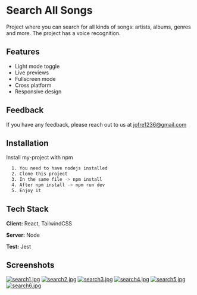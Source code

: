 
# Search All Songs

Project where you can search for all kinds of songs: artists, albums, genres and more.
The project has a voice recognition.



## Features

- Light mode toggle
- Live previews
- Fullscreen mode
- Cross platform
- Responsive design


## Feedback

If you have any feedback, please reach out to us at jofre1236@gmail.com


## Installation

Install my-project with npm

```bash
  1. You need to have nodejs installed
  2. Clone this project
  3. In the same file -> npm install
  4. After npm install -> npm run dev
  5. Enjoy it
```
    
## Tech Stack

**Client:** React, TailwindCSS

**Server:** Node

**Test:** Jest


## Screenshots
[![search1.jpg](https://i.postimg.cc/TP0MCpKN/search1.jpg)](https://postimg.cc/v14Nm8L5)
[![search2.jpg](https://i.postimg.cc/Z5rhvf4S/search2.jpg)](https://postimg.cc/RWVYjLWs)
[![search3.jpg](https://i.postimg.cc/G2p0NdYL/search3.jpg)](https://postimg.cc/LqG0gdNw)
[![search4.jpg](https://i.postimg.cc/Dzn3rqwb/search4.jpg)](https://postimg.cc/MnPLxfRW)
[![search5.jpg](https://i.postimg.cc/T386w880/search5.jpg)](https://postimg.cc/F7xqWBHk)
[![search6.jpg](https://i.postimg.cc/7YJ4wHRb/search6.jpg)](https://postimg.cc/JG8vQLMW)